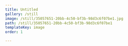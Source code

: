 ```yaml
---
title: Untitled
gallery: /still
image: /still/35057651-20bb-4c50-bf3b-98d3c6f07be1.jpg
path: /still/35057651-20bb-4c50-bf3b-98d3c6f07be1
templateKey: image
order: 1

---
```


